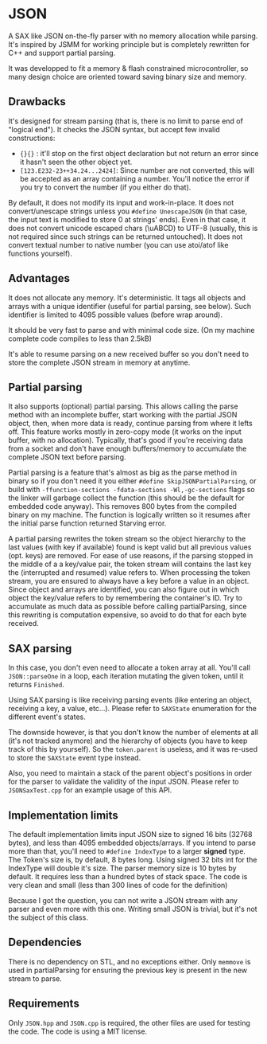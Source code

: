 # JSON
A SAX like JSON on-the-fly parser with no memory allocation while parsing.
It's inspired by JSMM for working principle but is completely rewritten for C++ and support partial parsing.
 
It was developped to fit a memory & flash constrained microcontroller, so many design choice are oriented toward saving binary size and memory.

## Drawbacks
It's designed for stream parsing (that is, there is no limit to parse end of "logical end").
It checks the JSON syntax, but accept few invalid constructions:

 - `{}{}` : it'll stop on the first object declaration but not return an error since it hasn't seen the other object yet.
 - `[123.E232-23++34.24...2424]`: Since number are not converted, this will be accepted as an array containing a number. You'll notice the error if you try to convert the number (if you either do that).
 
By default, it does not modify its input and work-in-place.
It does not convert/unescape strings unless you `#define UnescapeJSON` (in that case, the input text is modified to store 0 at strings' ends).
Even in that case, it does not convert unicode escaped chars (\uABCD) to UTF-8 (usually, this is not required since such strings can be returned untouched).
It does not convert textual number to native number (you can use atoi/atof like functions yourself).

## Advantages

It does not allocate any memory. It's deterministic.
It tags all objects and arrays with a unique identifier (useful for partial parsing, see below).
Such identifier is limited to 4095 possible values (before wrap around).


It should be very fast to parse and with minimal code size.
(On my machine complete code compiles to less than 2.5kB)

It's able to resume parsing on a new received buffer so you don't need to store the complete JSON stream in memory at anytime.


## Partial parsing
It also supports (optional) partial parsing.
This allows calling the parse method with an incomplete buffer, start working with the partial JSON object, then, when more data is ready, continue parsing from where it lefts off.
This feature works mostly in zero-copy mode (it works on the input buffer, with no allocation).
Typically, that's good if you're receiving data from a socket and don't have enough buffers/memory to accumulate the complete JSON text before parsing.
 

Partial parsing is a feature that's almost as big as the parse method in binary so if you don't need it you either `#define SkipJSONPartialParsing`, or build with `-ffunction-sections -fdata-sections -Wl,-gc-sections` flags so the linker will garbage collect the function (this should be the default for embedded code anyway).
This removes 800 bytes from the compiled binary on my machine.
The function is logically written so it resumes after the initial parse function returned Starving error.
 

A partial parsing rewrites the token stream so the object hierarchy to the last values (with key if available) found is kept valid but all previous values (opt. keys) are removed. For ease of use reasons, if the parsing stopped in the middle of a a key/value pair,
the token stream will contains the last key the (interrupted and resumed) value refers to.
When processing the token stream, you are ensured to always have a key before a value in an object.
Since object and arrays are identified, you can also figure out in which object the key/value refers to by remembering the container's ID. Try to accumulate as much data as possible before calling partialParsing, since this rewriting is computation expensive, so avoid to do that for each byte received.

## SAX parsing
In this case, you don't even need to allocate a token array at all. You'll call `JSON::parseOne` in a loop, each iteration mutating the given token, until it returns `Finished`.

Using SAX parsing is like receiving parsing events (like entering an object, receiving a key, a value, etc...). 
Please refer to `SAXState` enumeration for the different event's states.

The downside however, is that you don't know the number of elements at all (it's not tracked anymore) and the hierarchy of objects (you have to
keep track of this by yourself). So the `token.parent` is useless, and it was re-used to store the `SAXState` event type instead.

Also, you need to maintain a stack of the parent object's positions in order for the parser to validate the validity of the input JSON.
Please refer to `JSONSaxTest.cpp` for an example usage of this API.



## Implementation limits
The default implementation limits input JSON size to signed 16 bits (32768 bytes), and less than 4095 embedded objects/arrays.
If you intend to parse more than that, you'll need to `#define IndexType` to a larger **signed** type.
The Token's size is, by default, 8 bytes long. Using signed 32 bits int for the IndexType will double it's size.
The parser memory size is 10 bytes by default. It requires less than a hundred bytes of stack space.
The code is very clean and small (less than 300 lines of code for the definition)


Because I got the question, you can not write a JSON stream with any parser and even more with this one.
Writing small JSON is trivial, but it's not the subject of this class.

## Dependencies
There is no dependency on STL, and no exceptions either.
Only `memmove` is used in partialParsing for ensuring the previous key is present in the new stream to parse.

## Requirements
Only `JSON.hpp` and `JSON.cpp` is required, the other files are used for testing the code. The code is using a MIT license.

